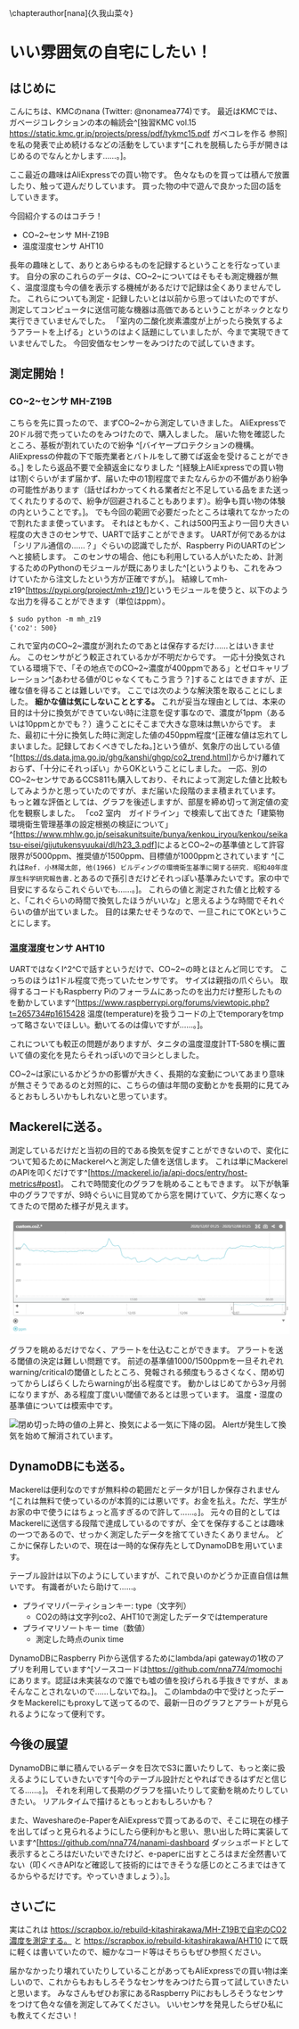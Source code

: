 \chapterauthor[nana]{久我山菜々}

# いい雰囲気の自宅にしたい！

## はじめに

こんにちは、KMCのnana (Twitter: \@nonamea774)です。
最近はKMCでは、ガベージコレクションの本の輪読会^[独習KMC vol.15 <https://static.kmc.gr.jp/projects/press/pdf/tykmc15.pdf> ガベコレを作る 参照]
を私の発表で止め続けるなどの活動をしています^[これを脱稿したら手が開きはじめるのでなんとかします……。]。

ここ最近の趣味はAliExpressでの買い物です。
色々なものを買っては積んで放置したり、触って遊んだりしています。
買った物の中で遊んで良かった回の話をしていきます。

今回紹介するのはコチラ！

* CO~2~センサ MH-Z19B
* 温度湿度センサ AHT10

長年の趣味として、ありとあらゆるものを記録するということを行なっています。
自分の家のこれらのデータは、CO~2~についてはそもそも測定機器が無く、温度湿度も今の値を表示する機械があるだけで記録は全くありませんでした。
これらについても測定・記録したいとは以前から思ってはいたのですが、測定してコンピュータに送信可能な機器は高価であるということがネックとなり実行できていませんでした。
「室内の二酸化炭素濃度が上がったら換気するようアラートを上げる」というのはよく話題にしていましたが、今まで実現できていませんでした。
今回安価なセンサーをみつけたので試していきます。

## 測定開始！

### CO~2~センサ MH-Z19B

こちらを先に買ったので、まずCO~2~から測定していきました。
AliExpressで20ドル弱で売っていたのをみつけたので、購入しました。
届いた物を確認したところ、基板が割れていたので紛争
^[バイヤープロテクションの機構。AliExpressの仲裁の下で販売業者とバトルをして勝てば返金を受けることができる。]
をしたら返品不要で全額返金になりました
^[経験上AliExpressでの買い物は1割ぐらいがまず届かず、届いた中の1割程度でまたなんらかの不備があり紛争の可能性があります（話せばわかってくれる業者だと不足している品をまた送ってくれたりするので、紛争が回避されることもあります）。紛争も買い物の体験の内ということです。]。
でも今回の範囲で必要だったところは壊れてなかったので割れたまま使っています。
それはともかく、これは500円玉より一回り大きい程度の大きさのセンサで、UARTで話すことができます。
UARTが何であるかは「シリアル通信の……？」ぐらいの認識でしたが、Raspberry PiのUARTのピンへと接続します。
このセンサの場合、他にも利用している人がいたため、計測するためのPythonのモジュールが既にありました^[というよりも、これをみつけていたから注文したという方が正確ですが。]。
結線してmh-z19^[<https://pypi.org/project/mh-z19/>]というモジュールを使うと、以下のような出力を得ることができます（単位はppm）。

```code
$ sudo python -m mh_z19
{'co2': 500}
```

これで室内のCO~2~濃度が測れたのであとは保存するだけ……とはいきません。
このセンサがどう較正されているかが不明だからです。
一応十分換気されている環境下で、「その地点でのCO~2~濃度が400ppmである」とゼロキャリブレーション^[あわせる値が0じゃなくてもこう言う？]することはできますが、正確な値を得ることは難しいです。
ここでは次のような解決策を取ることにしました。
**細かな値は気にしないこととする。**
これが妥当な理由としては、本来の目的は十分に換気ができていない時に注意を促す事なので、濃度が1ppm（あるいは10ppmとかでも？）違うことにそこまで大きな意味は無いからです。
また、最初に十分に換気した時に測定した値の450ppm程度^[正確な値は忘れてしまいました。記録しておくべきでしたね。]という値が、気象庁の出している値
^[<https://ds.data.jma.go.jp/ghg/kanshi/ghgp/co2_trend.html>]からかけ離れておらず、「十分にそれっぽい」からOKということにしました。
一応、別のCO~2~センサであるCCS811も購入しており、それによって測定した値と比較もしてみようかと思っていたのですが、まだ届いた段階のまま積まれています。
もっと雑な評価としては、グラフを後述しますが、部屋を締め切って測定値の変化を観察しました。
「co2 室内　ガイドライン」で検索して出てきた「建築物環境衛生管理基準の設定根拠の検証について」^[<https://www.mhlw.go.jp/seisakunitsuite/bunya/kenkou_iryou/kenkou/seikatsu-eisei/gijutukensyuukai/dl/h23_3.pdf>]によるとCO~2~の基準値として許容限界が5000ppm、推奨値が1500ppm、目標値が1000ppmとされています
^[これは`Ref. 小林陽太郎, 他(1966) ビルディングの環境衛生基準に関する研究. 昭和40年度厚生科学研究報告書.`とあるので孫引きだけどそれっぽい基準みたいです。家の中で目安にするならこれぐらいでも……。]。
これらの値と測定された値と比較すると、「これぐらいの時間で換気したほうがいいな」と思えるような時間でそれぐらいの値が出ていました。
目的は果たせそうなので、一旦これにてOKということにします。

### 温度湿度センサ AHT10

UARTではなくI^2^Cで話すというだけで、CO~2~の時とほとんど同じです。
こっちのほうは1ドル程度で売っていたセンサです。
サイズは親指の爪ぐらい。
取得するコードもRaspberry Piのフォーラムにあったのを出力だけ整形したものを動かしています^[<https://www.raspberrypi.org/forums/viewtopic.php?t=265734#p1615428> 温度(temperature)を扱うコードの上でtemporaryをtmpって略さないでほしい。動いてるのは偉いですが……。]。

これについても較正の問題がありますが、タニタの温度湿度計TT-580を横に置いて値の変化を見たらそれっぽいのでヨシとしました。

CO~2~は家にいるかどうかの影響が大きく、長期的な変動についてあまり意味が無さそうであるのと対照的に、こちらの値は年間の変動とかを長期的に見てみるとおもしろいかもしれないと思っています。

## Mackerelに送る。

測定しているだけだと当初の目的である換気を促すことができないので、変化について知るためにMackerelへと測定した値を送信します。
これは単にMackerelのAPIを叩くだけです^[<https://mackerel.io/ja/api-docs/entry/host-metrics#post>]。
これで時間変化のグラフを眺めることもできます。
以下が執筆中のグラフですが、9時ぐらいに目覚めてから窓を開けていて、夕方に寒くなってきたので閉めた様子が見えます。

![](co2.png)

グラフを眺めるだけでなく、アラートを仕込むことができます。
アラートを送る閾値の決定は難しい問題です。
前述の基準値1000/1500ppmを一旦それぞれwarning/criticalの閾値としたところ、発報される頻度もうるさくなく、閉め切ってからしばらくしたらwarningが出る程度です。
動かしはじめてから3ヶ月弱になりますが、ある程度丁度いい閾値であるとは思っています。
温度・湿度の基準値については模索中です。

![閉め切った時の値の上昇と、換気による一気に下降の図。
Alertが発生して換気を始めて解消されています。](alert.png)

## DynamoDBにも送る。

Mackerelは便利なのですが無料枠の範囲だとデータが1日しか保存されません^[これは無料で使っているのが本質的には悪いです。お金を払え。ただ、学生がお家の中で使うにはちょっと高すぎるので許して……。]。
元々の目的としてはMackerelに送信する段階で達成しているのですが、全てを保存することは趣味の一つであるので、せっかく測定したデータを捨てていきたくありません。
どこかに保存したいので、現在は一時的な保存先としてDynamoDBを用いています。

テーブル設計は以下のようにしていますが、これで良いのかどうか正直自信は無いです。
有識者がいたら助けて……。

* プライマリパーティションキー: type（文字列） 
  * CO2の時は文字列co2、AHT10で測定したデータではtemperature
* プライマリソートキー	time（数値）
  * 測定した時点のunix time

DynamoDBにRaspberry Piから送信するためにlambda/api gatewayの1枚のアプリを利用しています^[ソースコードは<https://github.com/nna774/momochi>にあります。認証は未実装なので誰でも嘘の値を投げられる手抜きですが、まぁそんなことされないので……しないでね。]。
このlambdaの中で受けとったデータをMackerelにもproxyして送ってるので、最新一日のグラフとアラートが見られるようになって便利です。

## 今後の展望

DynamoDBに単に積んでいるデータを日次でS3に置いたりして、もっと楽に扱えるようにしていきたいです^[今のテーブル設計だとやればできるはずだと信じてる……。]。
それを利用して長期のグラフを描いたりして変動を眺めたりしていきたい。
リアルタイムで描けるともっとおもしろいかも？

また、Waveshareのe-PaperをAliExpressで買ってあるので、そこに現在の様子を出してぱっと見られるようにしたら便利かもと思い、思い出した時に実装しています^[<https://github.com/nna774/nanami-dashboard> ダッシュボードとして表示するところはだいたいできたけど、e-paperに出すところはまだ全然書いてない（叩くべきAPIなど確認して技術的にはできそうな感じのところまではきてるからやるだけです。やっていきましょう）。]。

## さいごに

実はこれは
<https://scrapbox.io/rebuild-kitashirakawa/MH-Z19Bで自宅のCO2濃度を測定する。>
と
<https://scrapbox.io/rebuild-kitashirakawa/AHT10>
にて既に軽くは書いていたので、細かなコード等はそちらもぜひ参照ください。

届かなかったり壊れていたりしていることがあってもAliExpressでの買い物は楽しいので、これからもおもしろそうなセンサをみつけたら買って試していきたいと思います。
みなさんもぜひお家にあるRaspberry Piにおもしろそうなセンサをつけて色々な値を測定してみてください。
いいセンサを発見したらぜひ私にも教えてください！
